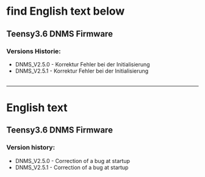# find English text below

## Teensy3.6 DNMS Firmware



### Versions Historie:

 - DNMS_V2.5.0 - Korrektur Fehler bei der Initialisierung
 - DNMS_V2.5.1 - Korrektur Fehler bei der Initialisierung<br><br>
 

------------------------------------------------------------------------
# English text


## Teensy3.6 DNMS Firmware



### Version history:

 - DNMS_V2.5.0 - Correction of a bug at startup
 - DNMS_V2.5.1 - Correction of a bug at startup<br><br>
 